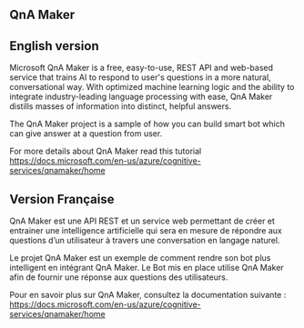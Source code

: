## QnA Maker

## English version

Microsoft QnA Maker is a free, easy-to-use, REST API and web-based service that trains AI to respond to user's questions in a more natural, conversational way. With optimized machine learning logic and the ability to integrate industry-leading language processing with ease, QnA Maker distills masses of information into distinct, helpful answers.

The QnA Maker project is a sample of how you can build smart bot which can give answer at a question from user.

For more details about QnA Maker read this tutorial https://docs.microsoft.com/en-us/azure/cognitive-services/qnamaker/home 

## Version Française

QnA Maker est une API REST et un service web permettant de créer et entrainer une intelligence artificielle qui sera en mesure de répondre aux questions d’un utilisateur à travers une conversation en langage naturel.

Le projet QnA Maker est un exemple de comment rendre son bot plus intelligent en intégrant QnA Maker. Le Bot mis en place utilise QnA Maker afin de fournir une réponse aux questions des utilisateurs.

Pour en savoir plus sur QnA Maker, consultez la documentation suivante : https://docs.microsoft.com/en-us/azure/cognitive-services/qnamaker/home 

